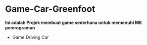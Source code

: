 # Game-Car-Greenfoot
**Ini adalah Projek membuat game sederhana untuk memenuhi MK pemrograman**  
  * Game Driving Car
